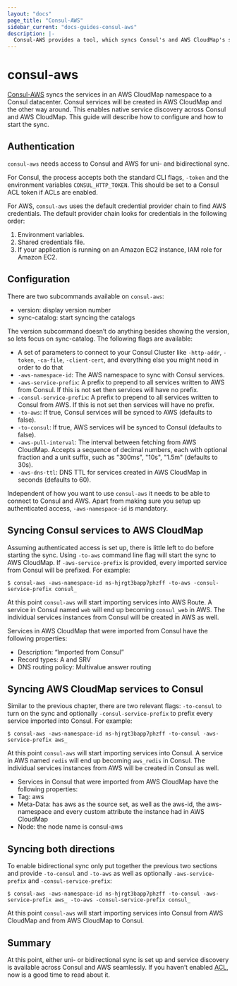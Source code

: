```yaml
---
layout: "docs"
page_title: "Consul-AWS"
sidebar_current: "docs-guides-consul-aws"
description: |-
  Consul-AWS provides a tool, which syncs Consul's and AWS CloudMap's service catalog
---
```


# consul-aws

[Consul-AWS](https://github.com/hashicorp/consul-aws/) syncs the services in an AWS CloudMap namespace to a Consul datacenter. Consul services will be created in AWS CloudMap and the other way around. This enables native service discovery across Consul and AWS CloudMap.
This guide will describe how to configure and how to start the sync.

## Authentication

`consul-aws` needs access to Consul and AWS for uni- and bidirectional sync.

For Consul, the process accepts both the standard CLI flags, `-token` and the environment variables `CONSUL_HTTP_TOKEN`. This should be set to a Consul ACL token if ACLs are enabled.

For AWS, `consul-aws` uses the default credential provider chain to find AWS credentials. The default provider chain looks for credentials in the following order:
1. Environment variables.
2. Shared credentials file.
3. If your application is running on an Amazon EC2 instance, IAM role for Amazon EC2.

## Configuration

There are two subcommands available on `consul-aws`:

* version: display version number
* sync-catalog: start syncing the catalogs

The version subcommand doesn’t do anything besides showing the version, so lets focus on sync-catalog. The following flags are available:

* A set of parameters to connect to your Consul Cluster like `-http-addr`, `-token`, `-ca-file`, `-client-cert`, and everything else you might need in order to do that
* `-aws-namespace-id`: The AWS namespace to sync with Consul services.
* `-aws-service-prefix`: A prefix to prepend to all services written to AWS from Consul. If this is not set then services will have no prefix.
* `-consul-service-prefix`: A prefix to prepend to all services written to Consul from AWS. If this is not set then services will have no prefix.
* `-to-aws`: If true, Consul services will be synced to AWS (defaults to false).
* `-to-consul`: If true, AWS services will be synced to Consul (defaults to false).
* `-aws-pull-interval`: The interval between fetching from AWS CloudMap. Accepts a sequence of decimal numbers, each with optional fraction and a unit suffix, such as "300ms", "10s", "1.5m" (defaults to 30s).
* `-aws-dns-ttl`: DNS TTL for services created in AWS CloudMap in seconds (defaults to 60).

Independent of how you want to use `consul-aws` it needs to be able to connect to Consul and AWS. Apart from making sure you setup up authenticated access, `-aws-namespace-id` is mandatory.

## Syncing Consul services to AWS CloudMap

Assuming authenticated access is set up, there is little left to do before starting the sync. Using `-to-aws` command line flag will start the sync to AWS CloudMap. If `-aws-service-prefix` is provided, every imported service from Consul will be prefixed. For example:

```shell
$ consul-aws -aws-namespace-id ns-hjrgt3bapp7phzff -to-aws -consul-service-prefix consul_
```

At this point `consul-aws` will start importing services into AWS Route. A service in Consul named `web` will end up becoming `consul_web` in AWS. The individual services instances from Consul will be created in AWS as well.

Services in AWS CloudMap that were imported from Consul have the following properties:

* Description:  “Imported from Consul”
* Record types: A and SRV
* DNS routing policy: Multivalue answer routing

## Syncing AWS CloudMap services to Consul

Similar to the previous chapter, there are two relevant flags: `-to-consul` to turn on the sync and optionally `-consul-service-prefix` to prefix every service imported into Consul. For example:

```shell
$ consul-aws -aws-namespace-id ns-hjrgt3bapp7phzff -to-consul -aws-service-prefix aws_
```

At this point `consul-aws` will start importing services into Consul. A service in AWS named `redis` will end up becoming `aws_redis` in Consul. The individual services instances from AWS will be created in Consul as well.

* Services in Consul that were imported from AWS CloudMap have the following properties:
* Tag: aws
* Meta-Data: has aws as the source set, as well as the aws-id, the aws-namespace and every custom attribute the instance had in AWS CloudMap
* Node: the node name is consul-aws

## Syncing both directions

To enable bidirectional sync only put together the previous two sections and provide `-to-consul` and `-to-aws` as well as optionally `-aws-service-prefix` and `-consul-service-prefix`:

```shell
$ consul-aws -aws-namespace-id ns-hjrgt3bapp7phzff -to-consul -aws-service-prefix aws_ -to-aws -consul-service-prefix consul_
```

At this point `consul-aws` will start importing services into Consul from AWS CloudMap and from AWS CloudMap to Consul.

## Summary

At this point, either uni- or bidirectional sync is set up and service discovery is available across Consul and AWS seamlessly. If you haven’t enabled [ACL](/docs/guides/acl.html), now is a good time to read about it.
